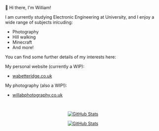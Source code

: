 👋 Hi there, I'm William!

I am currently studying Electronic Engineering at University, and I enjoy a wide range of subjects inlcuding:
- Photography
- Hill walking
- Minecraft
- And more!

You can find some further details of my interests here:

My personal website (currently a WIP):
- <a href="https://wabetteridge.co.uk">wabetteridge.co.uk</a>

My photography (also a WIP!):
- <a href="https://willabphotography.co.uk">willabphotography.co.uk</a>


<br>

<p align="center">  
  <a href="https://github.com/William-A-B">
    <img alt="GitHub Stats" src="https://github-readme-streak-stats.herokuapp.com?user=William-A-B&theme=transparent&hide_border=true&border_radius=0"/>
  </a>
</p>


<p align="center">
  <a href="https://github.com/anuraghazra/github-readme-stats">
    <img alt="GitHub Stats" src="https://github-readme-stats.vercel.app/api/top-langs/?username=william-a-b&layout=compact&theme=dark"/>
  </a>
</p>
